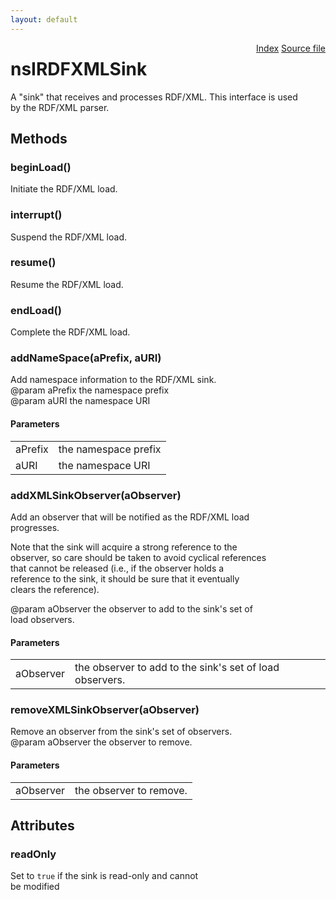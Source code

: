 ```yaml
---
layout: default
---
```

<div class='links' style='float:right'><a href="../index.html">Index</a>
<a href="http://dxr.mozilla.org/mozilla-central/source/rdf/base/nsIRDFXMLSink.idl">Source file</a>
</div>

# nsIRDFXMLSink #
  
A "sink" that receives and processes RDF/XML. This interface is used  
by the RDF/XML parser.  
  

## Methods ##

### beginLoad() ###
  
Initiate the RDF/XML load.  
  

### interrupt() ###
  
Suspend the RDF/XML load.  
  

### resume() ###
  
Resume the RDF/XML load.  
  

### endLoad() ###
  
Complete the RDF/XML load.  
  

### addNameSpace(aPrefix, aURI) ###
  
Add namespace information to the RDF/XML sink.  
@param aPrefix the namespace prefix  
@param aURI the namespace URI  
  

#### Parameters ####

<table>

<tr>
<td>aPrefix</td>
<td>the namespace prefix  
</td>
</tr>

<tr>
<td>aURI</td>
<td>the namespace URI  
</td>
</tr>

</table>

### addXMLSinkObserver(aObserver) ###
  
Add an observer that will be notified as the RDF/XML load  
progresses.  
<p>  
  
Note that the sink will acquire a strong reference to the  
observer, so care should be taken to avoid cyclical references  
that cannot be released (i.e., if the observer holds a  
reference to the sink, it should be sure that it eventually  
clears the reference).  
  
@param aObserver the observer to add to the sink's set of  
load observers.  
  

#### Parameters ####

<table>

<tr>
<td>aObserver</td>
<td>the observer to add to the sink's set of  
load observers.  
</td>
</tr>

</table>

### removeXMLSinkObserver(aObserver) ###
  
Remove an observer from the sink's set of observers.  
@param aObserver the observer to remove.  
  

#### Parameters ####

<table>

<tr>
<td>aObserver</td>
<td>the observer to remove.  
</td>
</tr>

</table>

## Attributes ##

### readOnly ###
  
Set to <code>true</code> if the sink is read-only and cannot  
be modified  
  
